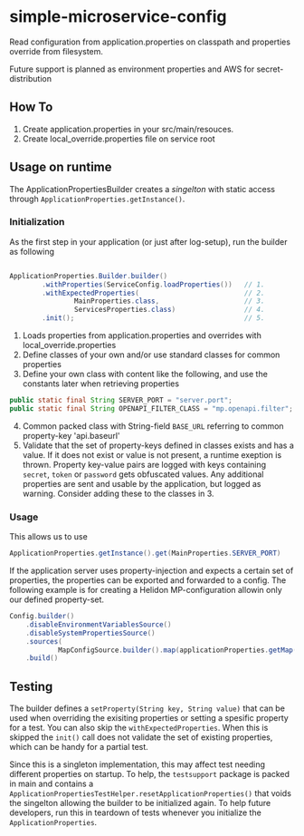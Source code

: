 # simple-microservice-config
Read configuration from application.properties on classpath and properties override from filesystem.

Future support is planned as environment properties and AWS for secret-distribution

## How To

1. Create application.properties in your src/main/resouces.
2. Create local_override.properties file on service root

## Usage on runtime

The ApplicationPropertiesBuilder creates a *singelton* with static access through `ApplicationProperties.getInstance()`.

### Initialization

As the first step in your application (or just after log-setup), run the builder as following

```java

ApplicationProperties.Builder.builder()
        .withProperties(ServiceConfig.loadProperties())   // 1.
        .withExpectedProperties(                          // 2. 
                MainProperties.class,                     // 3.
                ServicesProperties.class)                 // 4.  
        .init();                                          // 5.

```

1. Loads properties from application.properties and overrides with local_override.properties
2. Define classes of your own and/or use standard classes for common properties
3. Define your own class with content like the following, and use the constants later when retrieving properties
   
```java 
public static final String SERVER_PORT = "server.port";
public static final String OPENAPI_FILTER_CLASS = "mp.openapi.filter";
```
4. Common packed class with String-field `BASE_URL` referring to common property-key 'api.baseurl'
5. Validate that the set of property-keys defined in classes exists and has a value. If it does not exist or value is not present, 
   a runtime exeption is thrown. Property key-value pairs are logged with keys containing `secret`, `token` or `password` gets obfuscated values. 
   Any additional properties are sent and usable by the application, but logged as warning. Consider adding these to the classes in 3. 

### Usage

This allows us to use 
```java
ApplicationProperties.getInstance().get(MainProperties.SERVER_PORT)
```

If the application server uses property-injection and expects a certain set of properties, the properties can be exported and forwarded 
to a config. The following example is for creating a Helidon MP-configuration allowin only our defined property-set.

```java
Config.builder()
    .disableEnvironmentVariablesSource()
    .disableSystemPropertiesSource()
    .sources(
            MapConfigSource.builder().map(applicationProperties.getMap()))
    .build()
```




## Testing 

The builder defines a `setProperty(String key, String value)` that can be used when overriding the exisiting properties 
or setting a spesific property for a test. You can also skip the `withExpectedProperties`. When this is skipped the `init()` call does not
validate the set of existing properties, which can be handy for a partial test.  

Since this is a singleton implementation, this may affect test needing different properties on startup. To help, the `testsupport` package is
packed in main and contains a `ApplicationPropertiesTestHelper.resetApplicationProperties()` that voids the singelton allowing the builder to be 
initialized again. To help future developers, run this in teardown of tests whenever you initialize the `ApplicationProperties`. 
